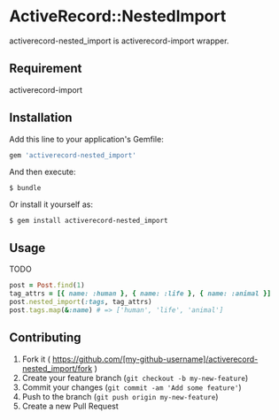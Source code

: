 # ActiveRecord::NestedImport

activerecord-nested_import is activerecord-import wrapper.

## Requirement

activerecord-import

## Installation

Add this line to your application's Gemfile:

```ruby
gem 'activerecord-nested_import'
```

And then execute:

    $ bundle

Or install it yourself as:

    $ gem install activerecord-nested_import

## Usage

TODO
```ruby
post = Post.find(1)
tag_attrs = [{ name: :human }, { name: :life }, { name: :animal }]
post.nested_import(:tags, tag_attrs)
post.tags.map(&:name) # => ['human', 'life', 'animal']
```

## Contributing

1. Fork it ( https://github.com/[my-github-username]/activerecord-nested_import/fork )
2. Create your feature branch (`git checkout -b my-new-feature`)
3. Commit your changes (`git commit -am 'Add some feature'`)
4. Push to the branch (`git push origin my-new-feature`)
5. Create a new Pull Request
